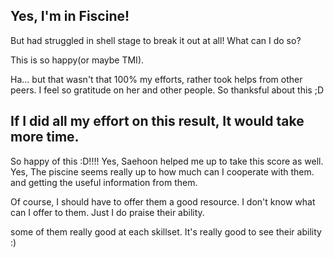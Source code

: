 ## Yes, I'm in Fiscine!

But had struggled in shell stage to break it out at all!
What can I do so?

This is so happy(or maybe TMI).

Ha... but that wasn't that 100% my efforts, rather took helps from other peers.
I feel so gratitude on her and other people.
So thanksful about this ;D

## If I did all my effort on this result, It would take more time.

So happy of this :D!!!!
Yes, Saehoon helped me up to take this score as well.
Yes, The piscine seems really up to how much can I cooperate with them.
and getting the useful information from them.

Of course, I should have to offer them a good resource.
I don't know what can I offer to them.
Just I do praise their ability.

some of them really good at each skillset.
It's really good to see their ability :)
